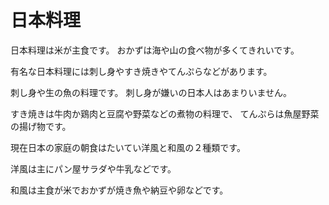 # 日本料理

日本料理は米が主食です。
おかずは海や山の食べ物が多くてきれいです。

有名な日本料理には刺し身やすき焼きやてんぷらなどがあります。

刺し身や生の魚の料理です。
刺し身が嫌いの日本人はあまりいません。

すき焼きは牛肉か鶏肉と豆腐や野菜などの煮物の料理で、
てんぷらは魚屋野菜の揚げ物です。

現在日本の家庭の朝食はたいてい洋風と和風の２種類です。

洋風は主にパン屋サラダや牛乳などです。

和風は主食が米でおかずが焼き魚や納豆や卵などです。
